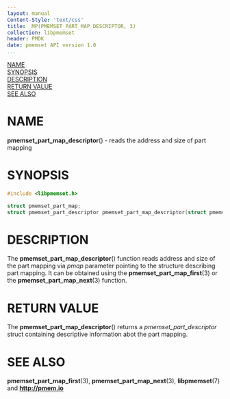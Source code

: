 ```yaml
---
layout: manual
Content-Style: 'text/css'
title: _MP(PMEMSET_PART_MAP_DESCRIPTOR, 3)
collection: libpmemset
header: PMDK
date: pmemset API version 1.0
...
```


[comment]: <> (SPDX-License-Identifier: BSD-3-Clause)
[comment]: <> (Copyright 2020, Intel Corporation)

[comment]: <> (pmemset_part_map_descriptor.3 -- man page for libpmemset pmemset_part_map_descriptor operation)

[NAME](#name)<br />
[SYNOPSIS](#synopsis)<br />
[DESCRIPTION](#description)<br />
[RETURN VALUE](#return-value)<br />
[SEE ALSO](#see-also)<br />

# NAME #

**pmemset_part_map_descriptor**() - reads the address and size of part mapping

# SYNOPSIS #

```c
#include <libpmemset.h>

struct pmemset_part_map;
struct pmemset_part_descriptor pmemset_part_map_descriptor(struct pmemset_part_map *pmap);
```

# DESCRIPTION #

The **pmemset_part_map_descriptor**() function reads address and size of the part mapping
via  *pmap* parameter pointing to the structure describing part mapping. It can be obtained using
the **pmemset_part_map_first**(3) or the **pmemset_part_map_next**(3) function.

# RETURN VALUE #

The **pmemset_part_map_descriptor**() returns a *pmemset_part_descriptor* struct containing
descriptive information abot the part mapping.

# SEE ALSO #

**pmemset_part_map_first**(3), **pmemset_part_map_next**(3),
**libpmemset**(7) and **<http://pmem.io>**
